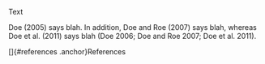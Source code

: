 Text

Doe (2005) says blah. In addition, Doe and Roe (2007) says blah, whereas Doe et al. (2011) says blah (Doe 2006; Doe and Roe 2007; Doe et al. 2011).

[]{#references .anchor}References
